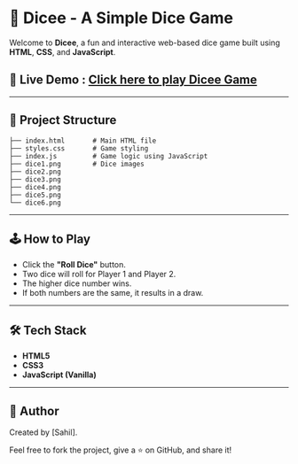# 🎲 Dicee - A Simple Dice Game

Welcome to **Dicee**, a fun and interactive web-based dice game built using **HTML**, **CSS**, and **JavaScript**.

## 🚀 Live Demo : [Click here to play Dicee Game]([https://YOUR-USERNAME.github.io/dicee-game/](https://pawarsahil2005.github.io/Dice-Game-Mini-Project-Web-Development-/))

---

## 📂 Project Structure

```
├── index.html       # Main HTML file
├── styles.css       # Game styling
├── index.js         # Game logic using JavaScript
├── dice1.png        # Dice images
├── dice2.png
├── dice3.png
├── dice4.png
├── dice5.png
└── dice6.png
```

---

## 🕹️ How to Play

- Click the **"Roll Dice"** button.
- Two dice will roll for Player 1 and Player 2.
- The higher dice number wins.
- If both numbers are the same, it results in a draw.

---


## 🛠️ Tech Stack

- **HTML5**
- **CSS3**
- **JavaScript (Vanilla)**

---




## 🙌 Author

Created by [Sahil].

Feel free to fork the project, give a ⭐ on GitHub, and share it!
